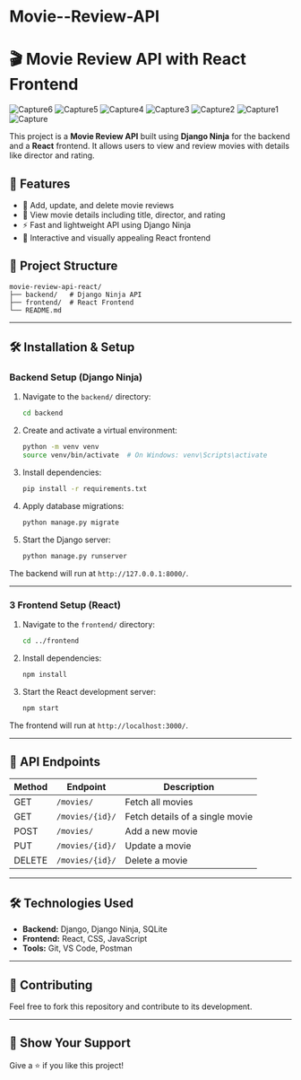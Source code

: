 # Movie--Review-API

# 🎬 Movie Review API with React Frontend


![Capture6](https://github.com/user-attachments/assets/57c43eeb-3321-42c7-9505-e831bc00b281)
![Capture5](https://github.com/user-attachments/assets/662ed9ed-cfbd-4bf4-ac95-9a3b49ce0f58)
![Capture4](https://github.com/user-attachments/assets/0b0ae1df-95c6-41a4-8201-d38205d1e293)
![Capture3](https://github.com/user-attachments/assets/9fc087ca-9f29-4dee-9bb4-825a4e9f89ea)
![Capture2](https://github.com/user-attachments/assets/9a673103-8997-4cc6-b446-1a5c2f2c6401)
![Capture1](https://github.com/user-attachments/assets/40b10f4a-805a-4067-8245-f13b2b504d42)
![Capture](https://github.com/user-attachments/assets/7ab41a3a-a6e4-49ce-b720-5d57c5806c2d)

This project is a **Movie Review API** built using **Django Ninja** for the backend and a **React** frontend. It allows users to view and review movies with details like director and rating.

## 🚀 Features
- 📝 Add, update, and delete movie reviews
- 🎥 View movie details including title, director, and rating
- ⚡ Fast and lightweight API using Django Ninja
- 🎨 Interactive and visually appealing React frontend

## 📂 Project Structure
```
movie-review-api-react/
├── backend/   # Django Ninja API
├── frontend/  # React Frontend
└── README.md
```

---

## 🛠️ Installation & Setup

###  Backend Setup (Django Ninja)
1. Navigate to the `backend/` directory:
   ```sh
   cd backend
   ```
2. Create and activate a virtual environment:
   ```sh
   python -m venv venv
   source venv/bin/activate  # On Windows: venv\Scripts\activate
   ```
3. Install dependencies:
   ```sh
   pip install -r requirements.txt
   ```
4. Apply database migrations:
   ```sh
   python manage.py migrate
   ```
5. Start the Django server:
   ```sh
   python manage.py runserver
   ```

The backend will run at `http://127.0.0.1:8000/`.

---

### 3 Frontend Setup (React)
1. Navigate to the `frontend/` directory:
   ```sh
   cd ../frontend
   ```
2. Install dependencies:
   ```sh
   npm install
   ```
3. Start the React development server:
   ```sh
   npm start
   ```

The frontend will run at `http://localhost:3000/`.

---

## 📝 API Endpoints
| Method | Endpoint | Description |
|--------|----------------------|--------------------------------|
| GET    | `/movies/`           | Fetch all movies |
| GET    | `/movies/{id}/`      | Fetch details of a single movie |
| POST   | `/movies/`           | Add a new movie |
| PUT    | `/movies/{id}/`      | Update a movie |
| DELETE | `/movies/{id}/`      | Delete a movie |

---

## 🛠️ Technologies Used
- **Backend:** Django, Django Ninja, SQLite
- **Frontend:** React, CSS, JavaScript
- **Tools:** Git, VS Code, Postman

---

## 🤝 Contributing
Feel free to fork this repository and contribute to its development.

---

## 🌟 Show Your Support
Give a ⭐ if you like this project!
